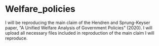# Welfare_policies
I will be reproducing the main claim of the Hendren and Sprung-Keyser paper, "A Unified Welfare Analysis of Government Policies" (2020). I will upload all necessary files included in reproduction of the main claim I will reproduce. 
